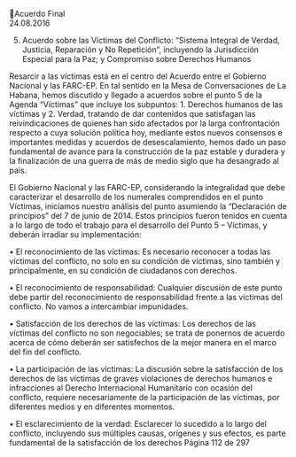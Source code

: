 Acuerdo Final  
24.08.2016 
 
 
 
 
 
5. Acuerdo sobre las Víctimas del Conflicto: 
“Sistema Integral de Verdad, Justicia, Reparación y No Repetición”, incluyendo la Jurisdicción Especial 
para la Paz; y Compromiso sobre Derechos Humanos  
 
 
Resarcir  a  las  víctimas  está  en  el  centro  del  Acuerdo  entre  el  Gobierno  Nacional  y  las  FARC-EP.  En  tal 
sentido en la Mesa de Conversaciones de La Habana, hemos discutido y llegado a acuerdos sobre el punto 
5 de la Agenda “Víctimas” que incluye los subpuntos: 1. Derechos humanos de las víctimas y 2. Verdad, 
tratando de dar contenidos que satisfagan las reivindicaciones de quienes han sido afectados por la larga 
confrontación  respecto  a  cuya  solución  política  hoy,  mediante  estos  nuevos  consensos  e  importantes 
medidas  y  acuerdos  de  desescalamiento,  hemos  dado  un  paso  fundamental  de  avance  para  la 
construcción de la paz estable y duradera y la finalización de una guerra de más de medio siglo que ha 
desangrado al país. 
 
El Gobierno Nacional y las FARC-EP, considerando la integralidad que debe caracterizar el desarrollo de 
los  numerales  comprendidos  en  el  punto  Víctimas,  iniciamos  nuestro  análisis  del  punto  asumiendo  la 
“Declaración de principios” del 7 de junio de 2014. Estos principios fueron tenidos en cuenta a lo largo de 
todo el trabajo para el desarrollo del Punto 5 – Víctimas, y deberán irradiar su implementación: 
 
• El reconocimiento de las víctimas: Es necesario reconocer a todas las víctimas del conflicto, no 
solo en su condición de víctimas, sino también y principalmente, en su condición de ciudadanos 
con derechos. 
 
• El  reconocimiento  de  responsabilidad:  Cualquier  discusión  de  este  punto  debe  partir  del 
reconocimiento de responsabilidad frente a las víctimas del conflicto. No vamos a intercambiar 
impunidades. 
 
• Satisfacción de los derechos de las víctimas: Los derechos de las víctimas del conflicto no son 
negociables; se trata de ponernos de acuerdo acerca de cómo deberán ser satisfechos de la mejor 
manera en el marco del fin del conflicto. 
 
• La participación de las víctimas: La discusión sobre la satisfacción de los derechos de las víctimas 
de graves violaciones de derechos humanos e infracciones al Derecho Internacional Humanitario 
con  ocasión  del  conflicto,  requiere  necesariamente  de  la  participación  de  las  víctimas,  por 
diferentes medios y en diferentes momentos. 
 
• El esclarecimiento de la verdad: Esclarecer lo sucedido a lo largo del conflicto, incluyendo sus 
múltiples causas, orígenes y sus efectos, es parte fundamental de la satisfacción de los derechos 
Página 112 de 297 
 


